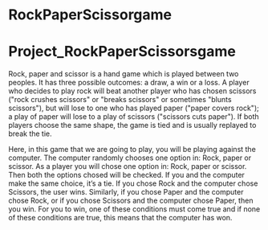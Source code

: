 # RockPaperScissorgame

# Project_RockPaperScissorsgame

Rock, paper and scissor is a hand game which is played between two peoples. It has three possible outcomes: a draw, a win or a loss.
A player who decides to play rock will beat another player who has chosen scissors ("rock crushes scissors" or "breaks scissors" or sometimes "blunts scissors"), 
but will lose to one who has played paper ("paper covers rock"); a play of paper will lose to a play of scissors ("scissors cuts paper"). 
If both players choose the same shape, the game is tied and is usually replayed to break the tie. 

Here, in this game that we are going to play, you will be playing against the computer. The computer randomly chooses one option in: Rock, paper or scissor.
As a player you will chose one option in:  Rock, paper or scissor. Then both the options chosed will be checked. If you and the computer make the same choice, it’s a tie.
If you chose Rock and the computer chose Scissors, the user wins. Similarly, if you chose Paper and the computer chose Rock, or if you chose Scissors and the computer chose Paper, then you win. 
For you to win, one of these conditions must come true and if none of these conditions are true, this means that the computer has won.
